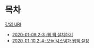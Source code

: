 # 목차

[강의 URI](https://www.youtube.com/playlist?list=PLcqDmjxt30RtqbStQqk-eYMK8N-1SYIFn)




* [2020-01-09 2-3 :웹 팩 설치하기](https://github.com/LouiMinister/React_Zerocho_Lecture/blob/master/react-webgame/Today_I_Learned/2020-01-09%202-3%20:%EC%9B%B9%20%ED%8C%A9%20%EC%84%A4%EC%B9%98%ED%95%98%EA%B8%B0.md)
* [2020-01-10 2-4 :모듈 시스템과 웹팩 설정](https://github.com/LouiMinister/React_Zerocho_Lecture/blob/master/react-webgame/Today_I_Learned/2020-01-10%202-4:%20%EB%AA%A8%EB%93%88%20%EC%8B%9C%EC%8A%A4%ED%85%9C%EA%B3%BC%20%EC%9B%B9%ED%8C%A9%20%EC%84%A4%EC%A0%95.md)

